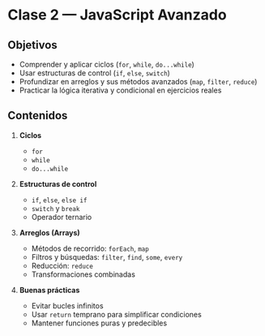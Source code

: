 # Clase 2 — JavaScript Avanzado

## Objetivos
- Comprender y aplicar ciclos (`for`, `while`, `do...while`)
- Usar estructuras de control (`if`, `else`, `switch`)
- Profundizar en arreglos y sus métodos avanzados (`map`, `filter`, `reduce`)
- Practicar la lógica iterativa y condicional en ejercicios reales

## Contenidos
1. **Ciclos**
   - `for`
   - `while`
   - `do...while`

2. **Estructuras de control**
   - `if`, `else`, `else if`
   - `switch` y `break`
   - Operador ternario

3. **Arreglos (Arrays)**
   - Métodos de recorrido: `forEach`, `map`
   - Filtros y búsquedas: `filter`, `find`, `some`, `every`
   - Reducción: `reduce`
   - Transformaciones combinadas

4. **Buenas prácticas**
   - Evitar bucles infinitos
   - Usar `return` temprano para simplificar condiciones
   - Mantener funciones puras y predecibles
